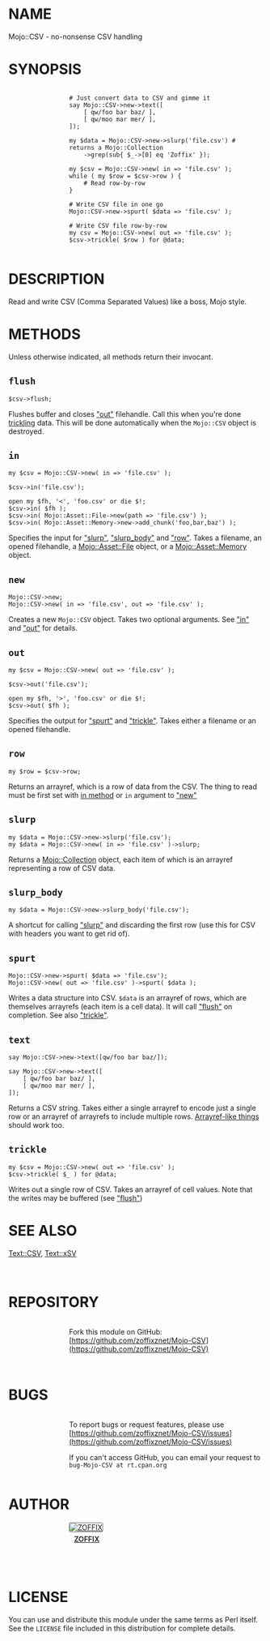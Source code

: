# NAME

Mojo::CSV - no-nonsense CSV handling

# SYNOPSIS

<div>
    <div style="display: table; height: 91px; background: url(http://zoffix.com/CPAN/Dist-Zilla-Plugin-Pod-Spiffy/icons/section-code.png) no-repeat left; padding-left: 120px;" ><div style="display: table-cell; vertical-align: middle;">
</div>

    # Just convert data to CSV and gimme it
    say Mojo::CSV->new->text([
        [ qw/foo bar baz/ ],
        [ qw/moo mar mer/ ],
    ]);

    my $data = Mojo::CSV->new->slurp('file.csv') # returns a Mojo::Collection
        ->grep(sub{ $_->[0] eq 'Zoffix' });

    my $csv = Mojo::CSV->new( in => 'file.csv' );
    while ( my $row = $csv->row ) {
        # Read row-by-row
    }

    # Write CSV file in one go
    Mojo::CSV->new->spurt( $data => 'file.csv' );

    # Write CSV file row-by-row
    my csv = Mojo::CSV->new( out => 'file.csv' );
    $csv->trickle( $row ) for @data;

<div>
    </div></div>
</div>

# DESCRIPTION

Read and write CSV (Comma Separated Values) like a boss, Mojo style.

# METHODS

Unless otherwise indicated, all methods return their invocant.

## `flush`

    $csv->flush;

Flushes buffer and closes ["out"](#out) filehandle. Call this when you're done
[trickling](#trickle) data. This will be done automatically when the
`Mojo::CSV` object is destroyed.

## `in`

    my $csv = Mojo::CSV->new( in => 'file.csv' );

    $csv->in('file.csv');

    open my $fh, '<', 'foo.csv' or die $!;
    $csv->in( $fh );
    $csv->in( Mojo::Asset::File->new(path => 'file.csv') );
    $csv->in( Mojo::Asset::Memory->new->add_chunk('foo,bar,baz') );

Specifies the input for ["slurp"](#slurp), ["slurp\_body"](#slurp_body) and ["row"](#row).
Takes a filename, an opened filehandle, a [Mojo::Asset::File](https://metacpan.org/pod/Mojo::Asset::File) object, or
a [Mojo::Asset::Memory](https://metacpan.org/pod/Mojo::Asset::Memory) object.

## `new`

    Mojo::CSV->new;
    Mojo::CSV->new( in => 'file.csv', out => 'file.csv' );

Creates a new `Mojo::CSV` object. Takes two optional arguments. See
["in"](#in) and ["out"](#out) for details.

## `out`

    my $csv = Mojo::CSV->new( out => 'file.csv' );

    $csv->out('file.csv');

    open my $fh, '>', 'foo.csv' or die $!;
    $csv->out( $fh );

Specifies the output for ["spurt"](#spurt) and ["trickle"](#trickle). Takes either
a filename or an opened filehandle.

## `row`

    my $row = $csv->row;

Returns an arrayref, which is a row of data from the CSV. The thing
to read must be first set with [in method](#in) or `in` argument to
["new"](#new)

## `slurp`

    my $data = Mojo::CSV->new->slurp('file.csv');
    my $data = Mojo::CSV->new( in => 'file.csv' )->slurp;

Returns a [Mojo::Collection](https://metacpan.org/pod/Mojo::Collection) object, each item of which is an arrayref
representing a row of CSV data.

## `slurp_body`

    my $data = Mojo::CSV->new->slurp_body('file.csv');

A shortcut for calling ["slurp"](#slurp) and discarding the first row
(use this for CSV with headers you want to get rid of).

## `spurt`

    Mojo::CSV->new->spurt( $data => 'file.csv');
    Mojo::CSV->new( out => 'file.csv' )->spurt( $data );

Writes a data structure into CSV. `$data` is an arrayref of rows, which
are themselves arrayrefs (each item is a cell data). It will call
["flush"](#flush) on completion. See also ["trickle"](#trickle).

## `text`

    say Mojo::CSV->new->text([qw/foo bar baz/]);

    say Mojo::CSV->new->text([
        [ qw/foo bar baz/ ],
        [ qw/moo mar mer/ ],
    ]);

Returns a CSV string. Takes either a single arrayref to encode just a single
row or an arrayref of arrayrefs to include multiple rows.
[Arrayref-like things](https://metacpan.org/pod/Mojo::Collection) should work too.

## `trickle`

    my $csv = Mojo::CSV->new( out => 'file.csv' );
    $csv->trickle( $_ ) for @data;

Writes out a single row of CSV. Takes an arrayref of cell values. Note that
the writes may be buffered (see ["flush"](#flush))

# SEE ALSO

[Text::CSV](https://metacpan.org/pod/Text::CSV), [Text::xSV](https://metacpan.org/pod/Text::xSV)

<div>
    <div style="background: url(http://zoffix.com/CPAN/Dist-Zilla-Plugin-Pod-Spiffy/icons/hr.png);height: 18px;"></div>
</div>

# REPOSITORY

<div>
    <div style="display: table; height: 91px; background: url(http://zoffix.com/CPAN/Dist-Zilla-Plugin-Pod-Spiffy/icons/section-github.png) no-repeat left; padding-left: 120px;" ><div style="display: table-cell; vertical-align: middle;">
</div>

Fork this module on GitHub:
[https://github.com/zoffixznet/Mojo-CSV](https://github.com/zoffixznet/Mojo-CSV)

<div>
    </div></div>
</div>

# BUGS

<div>
    <div style="display: table; height: 91px; background: url(http://zoffix.com/CPAN/Dist-Zilla-Plugin-Pod-Spiffy/icons/section-bugs.png) no-repeat left; padding-left: 120px;" ><div style="display: table-cell; vertical-align: middle;">
</div>

To report bugs or request features, please use
[https://github.com/zoffixznet/Mojo-CSV/issues](https://github.com/zoffixznet/Mojo-CSV/issues)

If you can't access GitHub, you can email your request
to `bug-Mojo-CSV at rt.cpan.org`

<div>
    </div></div>
</div>

# AUTHOR

<div>
    <div style="display: table; height: 91px; background: url(http://zoffix.com/CPAN/Dist-Zilla-Plugin-Pod-Spiffy/icons/section-author.png) no-repeat left; padding-left: 120px;" ><div style="display: table-cell; vertical-align: middle;">
</div>

<div>
    <span style="display: inline-block; text-align: center;"> <a href="http://metacpan.org/author/ZOFFIX"> <img src="http://www.gravatar.com/avatar/328e658ab6b08dfb5c106266a4a5d065?d=http%3A%2F%2Fwww.gravatar.com%2Favatar%2F627d83ef9879f31bdabf448e666a32d5" alt="ZOFFIX" style="display: block; margin: 0 3px 5px 0!important; border: 1px solid #666; border-radius: 3px; "> <span style="color: #333; font-weight: bold;">ZOFFIX</span> </a> </span>
</div>

<div>
    </div></div>
</div>

# LICENSE

You can use and distribute this module under the same terms as Perl itself.
See the `LICENSE` file included in this distribution for complete
details.
